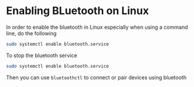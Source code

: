 # Enabling BLuetooth on Linux

In order to enable the bluetooth in Linux especially when using a command line, do the following

```sh
sudo systemctl enable bluetooth.service
```

To stop the bluetooth service
```sh
sudo systemctl enable bluetooth.service
```

Then you can use `bluetoothctl` to connect or pair devices using bluetooth